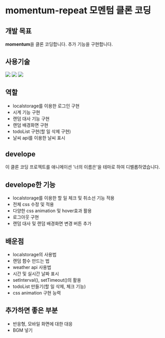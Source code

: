 # momentum-repeat 모멘텀 클론 코딩

## 개발 목표
<strong>momentum</strong>을 클론 코딩합니다.
추가 기능을 구현합니다.

## 사용기술
<div>
<img src="https://img.shields.io/badge/html5-E34F26?style=for-the-badge&logo=html5&logoColor=white"> 
  <img src="https://img.shields.io/badge/css-1572B6?style=for-the-badge&logo=css3&logoColor=white"> 
  <img src="https://img.shields.io/badge/javascript-F7DF1E?style=for-the-badge&logo=javascript&logoColor=black"> 
</div>

## 역할
- localstorage를 이용한 로그인 구현
- 시계 기능 구현
- 랜덤 대사 기능 구현
- 랜덤 배경화면 구현
- todoList 구현(할 일 삭제 구현)
- 날씨 api를 이용한 날씨 표시

## develope
이 클론 코딩 프로젝트를 애니메이션 '너의 이름은'을 테마로 하여 디벨롭하였습니다.

## develope한 기능
- localstorage를 이용한 할 일 체크 및 취소선 기능 적용
- 전체 css 수정 및 적용
- 다양한 css animation 및 hover효과 활용
- 로그아웃 구현
- 랜덤 대사 및 랜덤 배경화면 변경 버튼 추가

## 배운점
- localstorage의 사용법
- 랜덤 함수 만드는 법
- weather api 사용법
- 시간 및 실시간 날짜 표시
- setInterval(), setTimeout()의 활용
- todoList 만들기(할 일 삭제, 체크 기능)
- css animation 구현 능력

## 추가하면 좋은 부분
- 반응형, 모바일 화면에 대한 대응
- BGM 넣기


